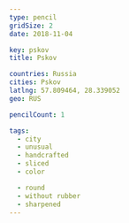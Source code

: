 ```yaml
---
type: pencil
gridSize: 2
date: 2018-11-04

key: pskov
title: Pskov

countries: Russia
cities: Pskov
latlng: 57.809464, 28.339052
geo: RUS

pencilCount: 1

tags:
  - city
  - unusual
  - handcrafted
  - sliced
  - color

  - round
  - without rubber
  - sharpened
---
```

